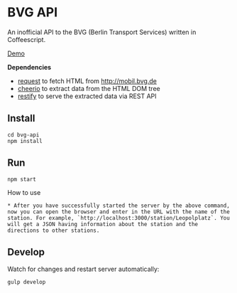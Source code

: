 BVG API
===================

An inofficial API to the BVG (Berlin Transport Services) written in Coffeescript.

[Demo](https://bvg-api.herokuapp.com/station?input=Alexanderplatz)

__Dependencies__

* [request](https://github.com/request/request) to fetch HTML from http://mobil.bvg.de
* [cheerio](https://github.com/cheeriojs/cheerio) to extract data from the HTML DOM tree
* [restify](https://github.com/mcavage/node-restify) to serve the extracted data via REST API


Install
-------------------

    cd bvg-api
    npm install

Run
-------------------

    npm start


How to use

    * After you have successfully started the server by the above command, now you can open the browser and enter in the URL with the name of the station. For example, `http://localhost:3000/station/Leopolplatz`. You will get a JSON having information about the station and the directions to other stations. 


Develop
-------------------

Watch for changes and restart server automatically:

    gulp develop

